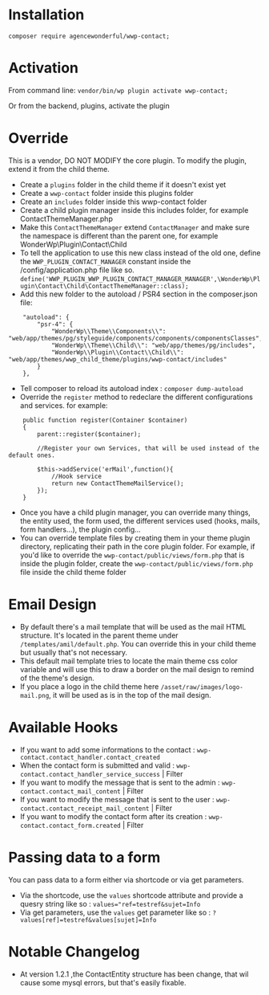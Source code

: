 # Installation

`composer require agencewonderful/wwp-contact;`

# Activation

From command line:
`vendor/bin/wp plugin activate wwp-contact;`

Or from the backend, plugins, activate the plugin

# Override

This is a vendor, DO NOT MODIFY the core plugin. To modify the plugin, extend it from the child theme.

- Create a `plugins` folder in the child theme if it doesn't exist yet
- Create a `wwp-contact` folder inside this plugins folder
- Create an `includes` folder inside this wwp-contact folder
- Create a child plugin manager inside this includes folder, for example ContactThemeManager.php
- Make this `ContactThemeManager` extend `ContactManager` and make sure the namespace is different than the parent one, for example WonderWp\Plugin\Contact\Child
- To tell the application to use this new class instead of the old one, define the `WWP_PLUGIN_CONTACT_MANAGER` constant inside the /config/application.php file like so. `define('WWP_PLUGIN_WWP_PLUGIN_CONTACT_MANAGER_MANAGER',\WonderWp\Plugin\Contact\Child\ContactThemeManager::class);`
- Add this new folder to the autoload / PSR4 section in the composer.json file:

```
    "autoload": {
        "psr-4": {
            "WonderWp\\Theme\\Components\\": "web/app/themes/pg/styleguide/components/components/componentsClasses",
            "WonderWp\\Theme\\Child\\": "web/app/themes/pg/includes",
            "WonderWp\\Plugin\\Contact\\Child\\": "web/app/themes/wwp_child_theme/plugins/wwp-contact/includes"
        }
    },
```
- Tell composer to reload its autoload index : `composer dump-autoload`
- Override the `register` method to redeclare the different configurations and services. for example:

```
    public function register(Container $container)
    {
        parent::register($container);

        //Register your own Services, that will be used instead of the default ones.

        $this->addService('erMail',function(){
            //Hook service
            return new ContactThemeMailService();
        });
    }

```
- Once you have a child plugin manager, you can override many things, the entity used, the form used, the different services used (hooks, mails, form handlers...), the plugin config...
- You can override template files by creating them in your theme plugin directory, replicating their path in the core plugin folder. For example, if you'd like to override the `wwp-contact/public/views/form.php` that is inside the plugin folder, create the `wwp-contact/public/views/form.php` file inside the child theme folder

# Email Design
- By default there's a mail template that will be used as the mail HTML structure. It's located in the parent theme under `/templates/amil/default.php`. You can override this in your child theme but usually that's not necessary.
- This default mail template tries to locate the main theme css color variable and will use this to draw a border on the mail design to remind of the theme's design.
- If you place a logo in the child theme here `/asset/raw/images/logo-mail.png`, it will be used as is in the top of the mail design.

# Available Hooks
- If you want to add some informations to the contact : `wwp-contact.contact_handler.contact_created`
- When the contact form is submitted and valid : `wwp-contact.contact_handler_service_success` | Filter
- If you want to modify the message that is sent to the admin : `wwp-contact.contact_mail_content` | Filter
- If you want to modify the message that is sent to the user : `wwp-contact.contact_receipt_mail_content` | Filter
- If you want to modify the contact form after its creation : `wwp-contact.contact_form.created` | Filter

# Passing data to a form
You can pass data to a form either via shortcode or via get parameters.
- Via the shortcode, use the `values` shortcode attribute and provide a quesry string like so : `values="ref=testref&sujet=Info`
- Via get parameters, use the  `values` get parameter like so : `?values[ref]=testref&values[sujet]=Info`

# Notable Changelog
- At version 1.2.1 ,the ContactEntity structure has been change, that wil cause some mysql errors, but that's easily fixable.
